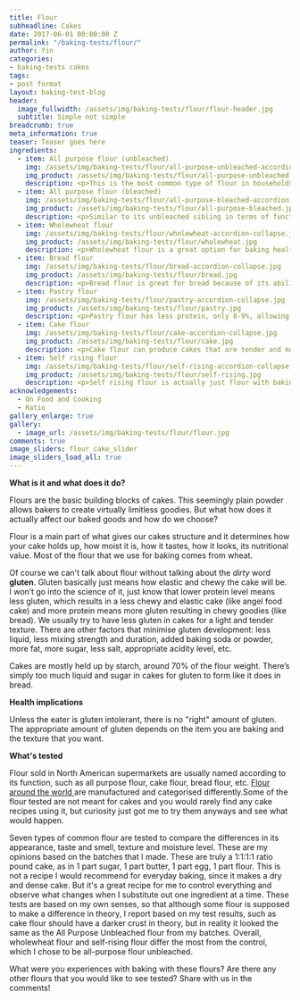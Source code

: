 ```yaml
---
title: Flour
subheadline: Cakes
date: 2017-06-01 00:00:00 Z
permalink: "/baking-tests/flour/"
author: Yin
categories:
- baking-tests cakes
tags:
- post format
layout: baking-test-blog
header:
  image_fullwidth: /assets/img/baking-tests/flour/flour-header.jpg
  subtitle: Simple not simple
breadcrumb: true
meta_information: true
teaser: Teaser goes here
ingredients:
  - item: All purpose flour (unbleached)
    img: /assets/img/baking-tests/flour/all-purpose-unbleached-accordion-collapse.jpg
    img_product: /assets/img/baking-tests/flour/all-purpose-unbleached.jpg
    description: <p>This is the most common type of flour in households. As its name suggests, it's a good flour to use for most baked goods. It's versatile and easy to find in store.</p><p>It has about 12-13% of protein depending on the brand. In US south and Pacific Northwest, all purpose flour has about 7.5-9.9% protein. The ones tested has about 12%. Since this has medium level of gluten, a good balance between cake flour and bread flour can be used to approximate it.</p>
  - item: All purpose flour (bleached)
    img: /assets/img/baking-tests/flour/all-purpose-bleached-accordion-collapse.jpg
    img_product: /assets/img/baking-tests/flour/all-purpose-bleached.jpg
    description: <p>Similar to its unbleached sibling in terms of functions. But it will make paler cookies and baked goods compared to unbleached flour. People with a sensitive palate may be able to detect a taste different - I am not one of them. Flour becomes whiter overtime and chemicals have been added to bleached flour to speed up the ageing process.</p><p>Bleached flour with certain additives used in bleached flour such as potassium bromate, benzoyl peroxide, calcium peroxide, azodicarbonamide, are not allowed in different countries.</p>
  - item: Wholewheat flour
    img: /assets/img/baking-tests/flour/wholewheat-accordion-collapse.jpg
    img_product: /assets/img/baking-tests/flour/wholewheat.jpg
    description: <p>Wholewheat flour is a great option for baking healthier. It contains more nutritions and has a higher glycemic index compared to the other flours in this list, meaning it takes longer to digest and maintains blood sugar level better. Wholewheat uses every part of the wheat kernel, called endosperm, germ, and bran. All purpose flour only contains endosperm. The bran and germ are what gives wholewheat flour more nutritious. But these also hinders the flour’s ability to create gluten, meaning the flour will be less chewy. The germ and bran also becomes rancid faster, which means that wholewheat flour doesn’t last as long as all purpose flour.</p><p>Using wholewheat flour will create denser, darker, and more flavourful baked goods.</p><p>Wholewheat flour absorbs more liquid compared to all purpose flour. So for a recipe to be converted into using wholewheat, more liquid must be added, or else the cake be drier than intended. </p><p>If you want to substitute a recipe with wholewheat flour, a general rule of thumb is to substitute 50% of the all purpose flour with wholewheat flour. That is, if recipe called for 100g all purpose flour, you can change it to 50g all purpose flour and 50g wholewheat flour. Also add an additional 1-2 tbsp of liquid to the original recipe.</p>
  - item: Bread flour
    img: /assets/img/baking-tests/flour/bread-accordion-collapse.jpg
    img_product: /assets/img/baking-tests/flour/bread.jpg
    description: <p>Bread flour is great for bread because of its ability to develop gluten. It has between 12-13% gluten, allowing it to create chewy and delicious breads. It is not generally used for cakes.</p><p>If using bread flour in a cake recipe, but still wishes for a tender cake, remember to minimise mixing and bake immediately so that gluten does not have the opportunity to develop. The high ratio of liquid and sugar in cake recipes also help hinder gluten development.</p>
  - item: Pastry flour
    img: /assets/img/baking-tests/flour/pastry-accordion-collapse.jpg
    img_product: /assets/img/baking-tests/flour/pastry.jpg
    description: <p>Pastry flour has less protein, only 8-9%, allowing it to create tender baked goods. It’s best used for things that wants a crumbly or flaky products like pie crusts.</p>
  - item: Cake flour
    img: /assets/img/baking-tests/flour/cake-accordion-collapse.jpg
    img_product: /assets/img/baking-tests/flour/cake.jpg
    description: <p>Cake flour can produce cakes that are tender and moist. Cake flour has the least protein out of this list at about 7.5-8%. It is always finely ground and bleached, so it shares some properties with the bleached all purpose flour.</p><p>Cake flour are slightly acidic, and acid helps cakes set sooner. When a cake is set sooner, it doesn’t need to be baked for as long, which keeps more moisture inside the cake, resulting a more moist cake.</p><p>Cake flour produces a finer texture by evenly distributing fat and tiny air bubbles in the cake batter. Batters with cake flour can hold more sugar, which in turn also helps increase the moisture of the cake.</p><p>Most recipes using cake flour will also use a chemical leavening, such as baking powder or baking soda.</p>
  - item: Self rising flour
    img: /assets/img/baking-tests/flour/self-rising-accordion-collapse.jpg
    img_product: /assets/img/baking-tests/flour/self-rising.jpg
    description: <p>Self rising flour is actually just flour with baking powder added to it already. This saves us a step with measuring out baking powder when using in a recipe. About 5% of its weight is baking powder. Since there is already leavening added, it creates the most rise out of all the flour and makes the most tender cake, but the same effect can be achieved with the other flours if you add baking powder to it.</p><p>Just keep in mind that since there’s already baking powder in it, you can’t use self rising flour in recipes that don't need chemical leavening, such as yeast leavened bread.</p>
acknowledgements:
  - On Food and Cooking
  - Ratio
gallery_enlarge: true
gallery:
  - image_url: /assets/img/baking-tests/flour/flour.jpg
comments: true
image_sliders: flour_cake_slider
image_sliders_load_all: true
---
```

<strong>What is it and what does it do?</strong>

Flours are the basic building blocks of cakes. This seemingly plain powder allows bakers to create virtually limitless goodies. But what how does it actually affect our baked goods and how do we choose?

Flour is a main part of what gives our cakes structure and it determines how your cake holds up, how moist it is, how it tastes, how it looks, its nutritional value. Most of the flour that we use for baking comes from wheat.

Of course we can't talk about flour without talking about the <em>dirty</em> word <strong>gluten</strong>. Gluten basically just means how elastic and chewy the cake will be. I won’t go into the science of it, just know that lower protein level means less gluten, which results in a less chewy and elastic cake (like angel food cake) and more protein means more gluten resulting in chewy goodies (like bread). We usually try to have less gluten in cakes  for a light and tender texture. There are other factors that minimise gluten development: less liquid, less mixing strength and duration, added baking soda or powder, more fat, more sugar, less salt, appropriate acidity level, etc.

Cakes are mostly held up by starch, around 70% of the flour weight. There’s simply too much liquid and sugar in cakes for gluten to form like it does in bread.

<strong>Health implications</strong>

Unless the eater is gluten intolerant, there is no "right" amount of gluten. The appropriate amount of gluten depends on the item you are baking and the texture that you want.

<strong>What's tested</strong>

Flour sold in North American supermarkets are usually named according to its function, such as all purpose flour, cake flour, bread flour, etc. <a href="https://www.weekendbakery.com/posts/understanding-flour-types/" target="_blank">Flour around the world </a> are manufactured and categorised differently.Some of the flour tested are not meant for cakes and you would rarely find any cake recipes using it, but curiosity just got me to try them anyways and see what would happen.

Seven types of common flour are tested to compare the differences in its appearance, taste and smell, texture and moisture level. These are my opinions based on the batches that I made. These are truly a 1:1:1:1 ratio pound cake, as in 1 part sugar, 1 part butter, 1 part egg, 1 part flour. This is not a recipe I would recommend for everyday baking, since it makes a dry and dense cake. But it's a great recipe for me to control everything and observe what changes when I substitute out one ingredient at a time. These tests are based on my own senses, so that although some flour is supposed to make a difference in theory, I report based on my test results, such as cake flour should have a darker crust in theory, but in reality it looked the same as the All Purpose Unbleached flour from my batches. Overall, wholewheat flour and self-rising flour differ the most from the control, which I chose to be all-purpose flour unbleached.

What were you experiences with baking with these flours? Are there any other flours that you would like to see tested? Share with us in the comments!
